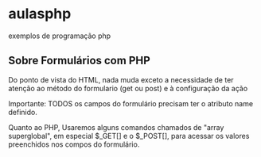 # aulasphp
 exemplos de programação php

## Sobre Formulários com PHP

Do ponto de vista do HTML, nada muda exceto a necessidade de ter atenção ao método do formulario (get ou post) e à configuração da ação

Importante: TODOS os campos do formulário precisam ter o atributo name definido.

Quanto ao PHP, Usaremos alguns comandos chamados de "array superglobal", em especial $_GET[] e o $_POST[], para acessar os valores preenchidos nos compos do formulário.